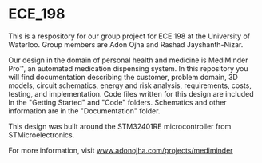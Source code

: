 # ECE_198

This is a respository for our group project for ECE 198 at the University of Waterloo. Group members are Adon Ojha and Rashad Jayshanth-Nizar.

Our design in the domain of personal health and medicine is MediMinder Pro™, an automated medication dispensing system. In this repository you will find documentation describing the customer, problem domain, 3D models, circuit schematics, energy and risk analysis, requirements, costs, testing, and implementation. Code files written for this design are included In the "Getting Started" and "Code" folders. Schematics and other information are in the "Documentation" folder.

This design was built around the STM32401RE microcontroller from STMicroelectronics.

For more information, visit www.adonojha.com/projects/mediminder
